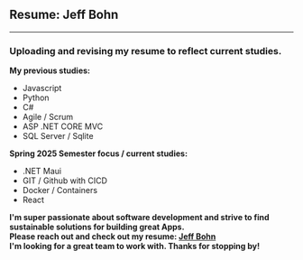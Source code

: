 ## Resume: Jeff Bohn  
---  

### Uploading and revising my resume to reflect current studies.  

**My previous studies:**  
- Javascript  
- Python  
- C#  
- Agile / Scrum  
- ASP .NET CORE MVC  
- SQL Server / Sqlite

**Spring 2025 Semester focus / current studies:**  
- .NET Maui
- GIT / Github with CICD  
- Docker / Containers
- React
  
**I'm super passionate about software development and strive to find sustainable solutions for building great Apps.**  
**Please reach out and check out my resume: [Jeff Bohn](https://coolcreation.github.io/my-resume/)**  
**I'm looking for a great team to work with. Thanks for stopping by!**
